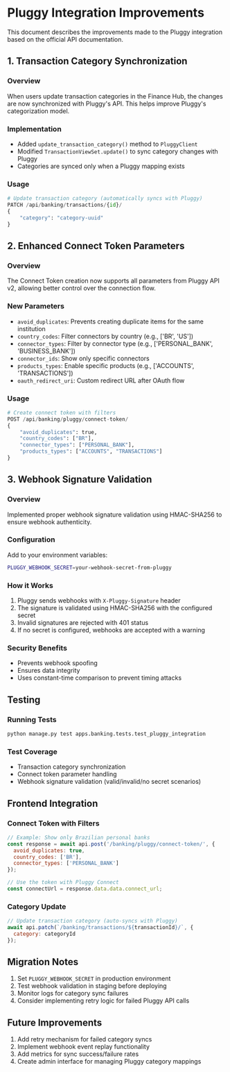 # Pluggy Integration Improvements

This document describes the improvements made to the Pluggy integration based on the official API documentation.

## 1. Transaction Category Synchronization

### Overview
When users update transaction categories in the Finance Hub, the changes are now synchronized with Pluggy's API. This helps improve Pluggy's categorization model.

### Implementation
- Added `update_transaction_category()` method to `PluggyClient`
- Modified `TransactionViewSet.update()` to sync category changes with Pluggy
- Categories are synced only when a Pluggy mapping exists

### Usage
```python
# Update transaction category (automatically syncs with Pluggy)
PATCH /api/banking/transactions/{id}/
{
    "category": "category-uuid"
}
```

## 2. Enhanced Connect Token Parameters

### Overview
The Connect Token creation now supports all parameters from Pluggy API v2, allowing better control over the connection flow.

### New Parameters
- `avoid_duplicates`: Prevents creating duplicate items for the same institution
- `country_codes`: Filter connectors by country (e.g., ['BR', 'US'])
- `connector_types`: Filter by connector type (e.g., ['PERSONAL_BANK', 'BUSINESS_BANK'])
- `connector_ids`: Show only specific connectors
- `products_types`: Enable specific products (e.g., ['ACCOUNTS', 'TRANSACTIONS'])
- `oauth_redirect_uri`: Custom redirect URL after OAuth flow

### Usage
```python
# Create connect token with filters
POST /api/banking/pluggy/connect-token/
{
    "avoid_duplicates": true,
    "country_codes": ["BR"],
    "connector_types": ["PERSONAL_BANK"],
    "products_types": ["ACCOUNTS", "TRANSACTIONS"]
}
```

## 3. Webhook Signature Validation

### Overview
Implemented proper webhook signature validation using HMAC-SHA256 to ensure webhook authenticity.

### Configuration
Add to your environment variables:
```bash
PLUGGY_WEBHOOK_SECRET=your-webhook-secret-from-pluggy
```

### How it Works
1. Pluggy sends webhooks with `X-Pluggy-Signature` header
2. The signature is validated using HMAC-SHA256 with the configured secret
3. Invalid signatures are rejected with 401 status
4. If no secret is configured, webhooks are accepted with a warning

### Security Benefits
- Prevents webhook spoofing
- Ensures data integrity
- Uses constant-time comparison to prevent timing attacks

## Testing

### Running Tests
```bash
python manage.py test apps.banking.tests.test_pluggy_integration
```

### Test Coverage
- Transaction category synchronization
- Connect token parameter handling
- Webhook signature validation (valid/invalid/no secret scenarios)

## Frontend Integration

### Connect Token with Filters
```javascript
// Example: Show only Brazilian personal banks
const response = await api.post('/banking/pluggy/connect-token/', {
  avoid_duplicates: true,
  country_codes: ['BR'],
  connector_types: ['PERSONAL_BANK']
});

// Use the token with Pluggy Connect
const connectUrl = response.data.data.connect_url;
```

### Category Update
```javascript
// Update transaction category (auto-syncs with Pluggy)
await api.patch(`/banking/transactions/${transactionId}/`, {
  category: categoryId
});
```

## Migration Notes

1. Set `PLUGGY_WEBHOOK_SECRET` in production environment
2. Test webhook validation in staging before deploying
3. Monitor logs for category sync failures
4. Consider implementing retry logic for failed Pluggy API calls

## Future Improvements

1. Add retry mechanism for failed category syncs
2. Implement webhook event replay functionality
3. Add metrics for sync success/failure rates
4. Create admin interface for managing Pluggy category mappings